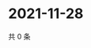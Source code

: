 # 2021-11-28

共 0 条

<!-- BEGIN WEIBO -->
<!-- 最后更新时间 Sun Nov 28 2021 07:20:18 GMT+0800 (China Standard Time) -->

<!-- END WEIBO -->
